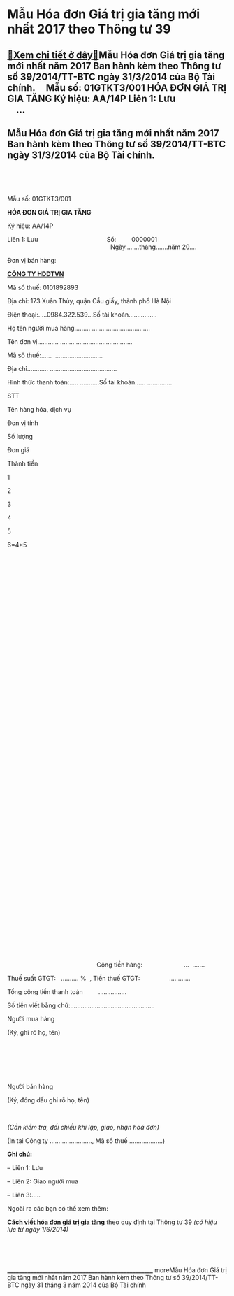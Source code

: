 Mẫu Hóa đơn Giá trị gia tăng mới nhất 2017 theo Thông tư 39
===========================================================

[:gift:Xem chi tiết ở đây:gift:](https://hddtvn.com/mau-hoa-don-gia-tri-gia-tang-moi-nhat-2017-theo-thong-tu-39/)Mẫu Hóa đơn Giá trị gia tăng mới nhất năm 2017 Ban hành kèm theo Thông tư số 39/2014/TT-BTC ngày 31/3/2014 của Bộ Tài chính.     Mẫu số: 01GTKT3/001 HÓA ĐƠN GIÁ TRỊ GIA TĂNG Ký hiệu: AA/14P Liên 1: Lưu                           …
-------------------------------------------------------------------------------------------------------------------------------------------------------------------------------------------------------------------------------------



Mẫu Hóa đơn Giá trị gia tăng mới nhất năm 2017 Ban hành kèm theo Thông tư số 39/2014/TT-BTC ngày 31/3/2014 của Bộ Tài chính.
------------------------------------------------------------------------------------------------------------------------------


 










 

Mẫu số: 01GTKT3/001




**HÓA ĐƠN GIÁ TRỊ GIA TĂNG**

Ký hiệu: AA/14P  

Liên 1: Lưu                                        Số:         0000001 
                                                            Ngày……..tháng…….năm 20….


 Đơn vị bán hàng: 

**[CÔNG TY HDDTVN](http://hddtvn.com/ "công ty HDDTVN")**  

Mã số thuế: 0101892893  

 Địa chỉ: 173 Xuân Thủy, quận Cầu giấy, thành phố Hà Nội



Điện thoại:…..0984.322.539…Số tài khoản…………….



Họ tên người mua hàng……… ……………………………  

 Tên đơn vị………… …….. …………………………..  

 Mã số thuế:……  ………………………  

 Địa chỉ………… ………………………………..



Hình thức thanh toán:….. ………..Số tài khoản…… …………..



STT

Tên hàng hóa, dịch vụ

Đơn vị tính

Số lượng

Đơn giá

Thành tiền



1

2

3

4

5

6=4×5



 

 

 

 

 

 



 

 

 

 

 

 



 

 

 

 

 

 



 

 

 

 

 

 



 

 

 

 

 

 



                                                    Cộng tiền hàng:                        …  …….



Thuế suất GTGT:   ….…… %  , Tiền thuế GTGT:                 …………



Tổng cộng tiền thanh toán         …………….  

 Số tiền viết bằng chữ:…………………………………………



  

Người mua hàng  

 (Ký, ghi rõ họ, tên)

   

  

   

 Người bán hàng  

 (Ký, đóng dấu ghi rõ họ, tên)



   

*(Cần kiểm tra, đối chiếu khi lập, giao, nhận hoá đơn)*



(In tại Công ty ……………………, Mã số thuế ……………….)


**Ghi chú:**   

– Liên 1: Lưu                       

– Liên 2: Giao người mua                      

– Liên 3:…..


Ngoài ra các bạn có thể xem thêm: 

**[Cách viết hóa đơn giá trị gia tăng](# "cách viết hóa đơn giá trị gia tăng")** theo quy định tại Thông tư 39 *(có hiệu lực từ ngày 1/6/2014)*  

   

 


**\_\_\_\_\_\_\_\_\_\_\_\_\_\_\_\_\_\_\_\_\_\_\_\_\_\_\_\_\_\_\_\_\_\_\_\_\_\_\_\_\_\_\_\_\_\_\_\_\_\_**
moreMẫu Hóa đơn Giá trị gia tăng mới nhất năm 2017 Ban hành kèm theo Thông tư số 39/2014/TT-BTC ngày 31 tháng 3 năm 2014 của Bộ Tài chính

